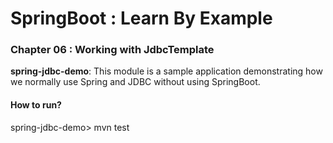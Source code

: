# SpringBoot : Learn By Example


### Chapter 06 : Working with JdbcTemplate

**spring-jdbc-demo**: This module is a sample application demonstrating how we normally use Spring and JDBC without using SpringBoot.

#### How to run?

spring-jdbc-demo> mvn test
